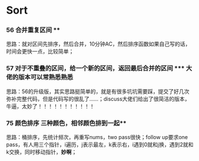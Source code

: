 # Sort

### 56 合并重复区间 **
思路：就对区间先排序，然后合并，10分钟AC，然后排序函数如果自己写的话，时间会更快一点，比较简单；

### 57 对于不重叠的区间，给一个新的区间，返回最后合并的区间 *** 大佬的版本可以常熟悉熟悉
思路：56的升级版，其实思路挺简单的，就是有很多坑坑需要踩，提交了好几次弥补完整代码，但是代码写的很乱了……；discuss大佬们给出了很简洁的版本，牛逼，太妙了！！！！！！！！！！！

### 75 颜色排序 三种颜色，相邻颜色排到一起**
思路：桶排序，先统计频次，再重写nums，two pass很快；follow up要求one pass，有人用三个指针，i遍历，j表示最左，k表示右，i遇到0就和j换，遇到2就和k交换，同时移动指针，**妙啊**；
